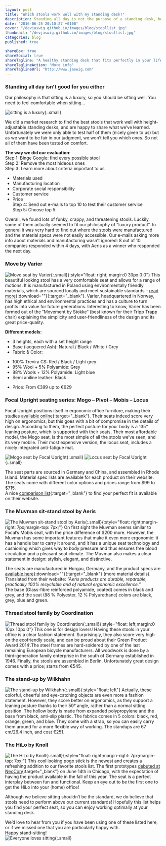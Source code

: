 ```yaml
---
layout: post
title: "Which stools work well with my standing desk?"
description: Standing all day is not the purpose of a standing desk, here are some great stools so you can change from sitting to standing quick and in style!
date: "2016-06-25 20:10:27 +0100"
cover: "/devjaswig.github.io/images/blog/stoollist.jpg"
thumbnail: "/devjaswig.github.io/images/blog/stoollist.jpg"
categories: blog
published: true

shareBox: true
shareSocial: true
shareTagline: "A healthy standing desk that fits perfectly in your life"
shareTaglineAction: "More info"
shareTaglineUrl: "http://www.jaswig.com"
---
```


### Standing all day isn't good for you either

Our philosophy is that sitting is a luxury, so you should be sitting well. You need to feel comfortable when sitting…
<!--more-->

![sitting is a luxury](/devjaswig.github.io/images/blog/happysitting.jpg){:.small}

We did a market research to find the best stools that work well with height-adjustable standing desks, and are happy to share what we’ve learned. Unfortunately we were only able to test half of them (nicely given to us) but as we want to be fair in our judgment, we won’t tell you which ones. So not all of them have been tested on comfort.

**The way we did our evaluation:**  
Step 1: Binge Google: find every possible stool  
Step 2: Remove the most hideous ones   
Step 3: Learn more about criteria important to us  
- Materials used  
- Manufacturing location  
- Corporate social responsibility  
- Customer service  
- Price  
Step 4: Send out e-mails to top 10 to test their customer service  
Step 5: Choose top 5


Overall, we found lots of funky, crappy, and threatening stools. Luckily, some of them actually seemed to fit our philosophy of “luxury product”. In general it was very hard to find out where the stools were manufactured and the material specs were not easily accessible. Our e-mails asking more info about materials and manufacturing wasn’t ignored: 8 out of 10 companies responded within 4 days, with Aeris as a winner who responded the next day.


### Move by Varier  
![Move seat by Varier](/devjaswig.github.io/images/blog/variermove.jpg){:.small}{:style="float: right; margin:0 30px 0 0"}
This beautiful looking stool has a very comfortable seat and allows for a range of motions. It is manufactured in Poland using environmentally friendly materials, which are sourced locally and meet sustainable standards – [read more](http://lib.store.yahoo.net/lib/thehumansolution/varier-move-standing-stool-data-sheet.pdf){:download=""}{:target="_blank"}.
Varier, headquartered in Norway, has high ethical and environmental practices and has a culture to turn profits into value for future generations. Interesting to know, Varier has been formed out of the “Movement by Stokke” (best known for their Tripp Trapp chair) explaining the simplicity and user-friendliness of the design and its great price-quality.


**Different models:**  
- 3 heights, each with a set height range  
- Base (lacquered Ash): Natural / Black / White / Grey  
- Fabric & Color:  
 * 100% Trevira CS: Red / Black / Light grey  
 * 95% Wool + 5% Polyamide: Grey  
 * 88% Wools + 12% Polyamide:  Light blue  
 * Semi aniline leather: Black  
- Price: From €399 up to €629


### Focal Upright seating series: Mogo – Pivot – Mobis – Locus  
Focal Upright positions itself in ergonomic office furniture, making their studies [available online](http://www.focaluprightfurniture.com/experience/the-science/){:target="_blank"}. Their seats indeed score very high on ergonomics, but this goes with a bit of compromise in the details of design. According to them, the perfect posture for your body is a 135° leaning posture, which is supported with their seats. Their most affordable model, the Mogo seat, is the most simple of all the stools we’ve seen, and its very mobile. Their most expensive version, the locus seat, includes a nicely integrated anti-fatigue mat.

![Mogo seat by Focal Upright](/devjaswig.github.io/images/blog/focalmogo.jpg){:.small} ![Locus seat by Focal Upright](/devjaswig.github.io/images/blog/focallocus.jpg){:.small}

The seat parts are sourced in Germany and China, and assembled in Rhode Island. Material spec lists are available for each product on their website. The seats come with different color options and prices range from $99 to $715.  
A nice [comparison list](http://www.focaluprightfurniture.com/product-comparison/){:target="_blank"} to find your perfect fit is available on their website.


### The Muvman sit-stand stool by Aeris  
![The Muvman sit-stand stool by Aeris](/devjaswig.github.io/images/blog/aerismuvman.png){:.small}{:style="float: right;margin-right: 7px;margin-top: 7px;"} On first sight the Muvman seems similar to Focal’s Mobis seat, with the price difference of $200 more. However, the Muvman has some important features that make it even more ergonomic: it has a handle bar to carry it around, and it has a unique seat technology and cushioning which gives way to body pressure and thus ensures free blood circulation and a pleasant seat climate. The Muvman also makes a clear statement in design: stylish, elegant, and distinctive.

The seats are manufactured in Horgau, Germany, and the product specs are [available here](http://www.aeris.de/fileadmin/devjaswig.github.io/images/pdf/en/muvman_product_specification_sheet.pdf){:download=""}{:target="_blank"}  (more material details).
Translated from their website: *”Aeris products are durable, reparable, practically 100% recyclable and of natural ergonomic excellence.”*  
The base (Glass-fibre reinforced polyamide, coated) comes in black and grey, and the seat (88 % Polyester, 12 % Polyurethane) colors are black, grey, blue and green. 


### Thread stool family by Coordination  
![Thread stool family by Coordination](/devjaswig.github.io/images/blog/coordinationthread.jpg){:.small}{:style="float: left;margin:0 10px 10px 0"} This one is for design lovers! Having these stools in your office is a clear fashion statement. Surprisingly, they also score very high on the ecofriendly scale, and can be proud about their Green Product Award 2014‘.The steel frames are hard-soldered by one of the last remaining European bicycle manufacturers. All woodwork is done by a third-generation family enterprise in the south of Germany established in 1946. Finally, the stools are assembled in Berlin. Unfortunately great design comes with a price; starts from €545.


### The stand-up by Wilkhahn  
![The stand-up by Wilkhahn](/devjaswig.github.io/images/blog/wilkhahnstandup.jpg){:.small}{:style="float: left"}
Actually, these colorful, cheerful and eye-catching objects are even more a fashion statement. However, they score better on ergonomics, as they support a leaning posture thanks to their 50° angle, rather than a normal sitting position. The hollow body is made from expanded polypropylene and the base from black, anti-slip plastic. The fabrics comes in 5 colors: black, red, orange, green, and blue. They come with a strap, so you can easily carry them around for a more flexible way of working. The standups are 67 cm/26.4 inch, and cost €251.

### The HiLo by Knoll  
![The HiLo by Knoll](/devjaswig.github.io/images/blog/knollhilo.jpg){:.small}{:style="float: right;margin-right: 7px;margin-top: 7px;"} This cool looking pogo stick is the newest and creates a refreshing addition to our favorite stools list. The first prototypes [debuted at NeoCon](http://www.fastcodesign.com/3060877/wanted/the-new-office-chair-portable-lightweight-and-shaped-like-a-pogo-stick){:target="_blank"} on June 14th in Chicago, with the expectation of having the product available in the fall of this year. The seat is a perfect interplay between fun and functional. Keep an eye out to be the first one to get the HiLo into your (home) office!

Although we believe sitting shouldn’t be the standard, we do believe that stools need to perform above our current standards! Hopefully this list helps you find your perfect seat, so you can enjoy working optimally at your standing desk. 

We’d love to hear from you if you have been using one of these listed here, or if we missed one that you are particularly happy with.  
Happy stand-sitting!  
![Everyone loves sitting](/devjaswig.github.io/images/blog/piglovessitting.jpg){:.small}



